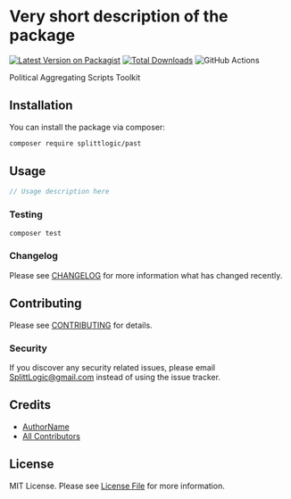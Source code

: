 # Very short description of the package

[![Latest Version on Packagist](https://img.shields.io/packagist/v/splittlogic/past.svg?style=flat-square)](https://packagist.org/packages/splittlogic/past)
[![Total Downloads](https://img.shields.io/packagist/dt/splittlogic/past.svg?style=flat-square)](https://packagist.org/packages/splittlogic/past)
![GitHub Actions](https://github.com/splittlogic/past/actions/workflows/main.yml/badge.svg)

Political Aggregating Scripts Toolkit

## Installation

You can install the package via composer:

```bash
composer require splittlogic/past
```

## Usage

```php
// Usage description here
```

### Testing

```bash
composer test
```

### Changelog

Please see [CHANGELOG](CHANGELOG.md) for more information what has changed recently.

## Contributing

Please see [CONTRIBUTING](CONTRIBUTING.md) for details.

### Security

If you discover any security related issues, please email SplittLogic@gmail.com instead of using the issue tracker.

## Credits

-   [AuthorName](https://github.com/splittlogic)
-   [All Contributors](../../contributors)

## License

MIT License. Please see [License File](LICENSE.md) for more information.
